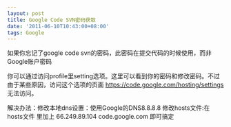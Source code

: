 ```yaml
---
layout: post
title: Google Code SVN密码获取
date: '2011-06-10T10:43:00+08:00'
tags: Google
---
```


如果你忘记了google code svn的密码，此密码在提交代码的时候使用，而非Google账户密码

你可以通过访问profile里setting选项。这里可以看到你的密码和修改密码。不过由于某些原因，访问这个选项的页面  https://code.google.com/hosting/settings 无法访问。

解决办法：修改本地dns设置：使用Google的DNS8.8.8.8 修改hosts文件:在hosts文件 里加上 66.249.89.104 code.google.com  即可搞定
